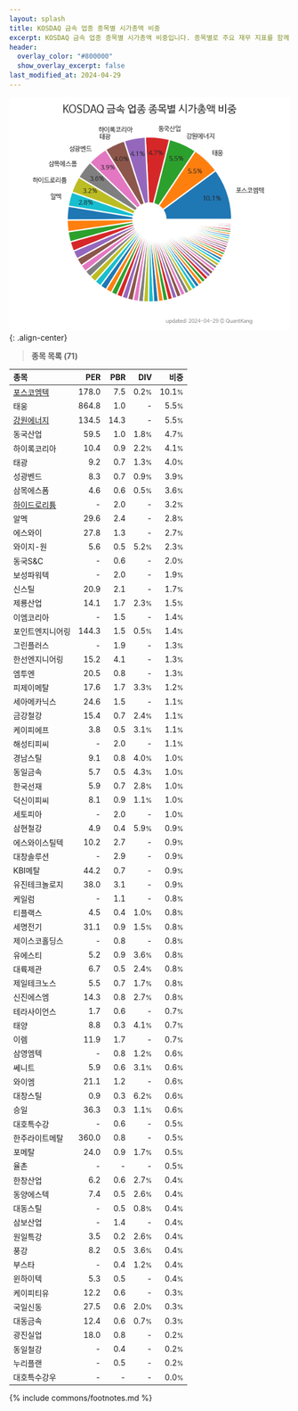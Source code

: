 ```yaml
---
layout: splash
title: KOSDAQ 금속 업종 종목별 시가총액 비중
excerpt: KOSDAQ 금속 업종 종목별 시가총액 비중입니다. 종목별로 주요 재무 지표를 함께 표시합니다.
header:
  overlay_color: "#800000"
  show_overlay_excerpt: false
last_modified_at: 2024-04-29
---
```



![KOSDAQ 금속 업종 종목별 시가총액 비중](/stats/sector/images/kosdaq_업종_금속_종목.png){: .align-center}


> **종목 목록 (71)**<a id="list"></a>

| **종목** | **PER** | **PBR** | **DIV** | **비중** |
| :------- | ------: | ------: | ------: | -------: |
| [포스코엠텍](/009520/) | 178.0 | 7.5 | 0.2<small>%</small> | 10.1<small>%</small> |
| 태웅 | 864.8 | 1.0 | - | 5.5<small>%</small> |
| [강원에너지](/114190/) | 134.5 | 14.3 | - | 5.5<small>%</small> |
| 동국산업 | 59.5 | 1.0 | 1.8<small>%</small> | 4.7<small>%</small> |
| 하이록코리아 | 10.4 | 0.9 | 2.2<small>%</small> | 4.1<small>%</small> |
| 태광 | 9.2 | 0.7 | 1.3<small>%</small> | 4.0<small>%</small> |
| 성광벤드 | 8.3 | 0.7 | 0.9<small>%</small> | 3.9<small>%</small> |
| 삼목에스폼 | 4.6 | 0.6 | 0.5<small>%</small> | 3.6<small>%</small> |
| [하이드로리튬](/101670/) | - | 2.0 | - | 3.2<small>%</small> |
| 알멕 | 29.6 | 2.4 | - | 2.8<small>%</small> |
| 에스와이 | 27.8 | 1.3 | - | 2.7<small>%</small> |
| 와이지-원 | 5.6 | 0.5 | 5.2<small>%</small> | 2.3<small>%</small> |
| 동국S&C | - | 0.6 | - | 2.0<small>%</small> |
| 보성파워텍 | - | 2.0 | - | 1.9<small>%</small> |
| 신스틸 | 20.9 | 2.1 | - | 1.7<small>%</small> |
| 제룡산업 | 14.1 | 1.7 | 2.3<small>%</small> | 1.5<small>%</small> |
| 이엠코리아 | - | 1.5 | - | 1.4<small>%</small> |
| 포인트엔지니어링 | 144.3 | 1.5 | 0.5<small>%</small> | 1.4<small>%</small> |
| 그린플러스 | - | 1.9 | - | 1.3<small>%</small> |
| 한선엔지니어링 | 15.2 | 4.1 | - | 1.3<small>%</small> |
| 엠투엔 | 20.5 | 0.8 | - | 1.3<small>%</small> |
| 피제이메탈 | 17.6 | 1.7 | 3.3<small>%</small> | 1.2<small>%</small> |
| 세아메카닉스 | 24.6 | 1.5 | - | 1.1<small>%</small> |
| 금강철강 | 15.4 | 0.7 | 2.4<small>%</small> | 1.1<small>%</small> |
| 케이피에프 | 3.8 | 0.5 | 3.1<small>%</small> | 1.1<small>%</small> |
| 해성티피씨 | - | 2.0 | - | 1.1<small>%</small> |
| 경남스틸 | 9.1 | 0.8 | 4.0<small>%</small> | 1.0<small>%</small> |
| 동일금속 | 5.7 | 0.5 | 4.3<small>%</small> | 1.0<small>%</small> |
| 한국선재 | 5.9 | 0.7 | 2.8<small>%</small> | 1.0<small>%</small> |
| 덕신이피씨 | 8.1 | 0.9 | 1.1<small>%</small> | 1.0<small>%</small> |
| 세토피아 | - | 2.0 | - | 1.0<small>%</small> |
| 삼현철강 | 4.9 | 0.4 | 5.9<small>%</small> | 0.9<small>%</small> |
| 에스와이스틸텍 | 10.2 | 2.7 | - | 0.9<small>%</small> |
| 대창솔루션 | - | 2.9 | - | 0.9<small>%</small> |
| KBI메탈 | 44.2 | 0.7 | - | 0.9<small>%</small> |
| 유진테크놀로지 | 38.0 | 3.1 | - | 0.9<small>%</small> |
| 케일럼 | - | 1.1 | - | 0.8<small>%</small> |
| 티플랙스 | 4.5 | 0.4 | 1.0<small>%</small> | 0.8<small>%</small> |
| 세명전기 | 31.1 | 0.9 | 1.5<small>%</small> | 0.8<small>%</small> |
| 제이스코홀딩스 | - | 0.8 | - | 0.8<small>%</small> |
| 유에스티 | 5.2 | 0.9 | 3.6<small>%</small> | 0.8<small>%</small> |
| 대륙제관 | 6.7 | 0.5 | 2.4<small>%</small> | 0.8<small>%</small> |
| 제일테크노스 | 5.5 | 0.7 | 1.7<small>%</small> | 0.8<small>%</small> |
| 신진에스엠 | 14.3 | 0.8 | 2.7<small>%</small> | 0.8<small>%</small> |
| 테라사이언스 | 1.7 | 0.6 | - | 0.7<small>%</small> |
| 태양 | 8.8 | 0.3 | 4.1<small>%</small> | 0.7<small>%</small> |
| 이렘 | 11.9 | 1.7 | - | 0.7<small>%</small> |
| 삼영엠텍 | - | 0.8 | 1.2<small>%</small> | 0.6<small>%</small> |
| 쎄니트 | 5.9 | 0.6 | 3.1<small>%</small> | 0.6<small>%</small> |
| 와이엠 | 21.1 | 1.2 | - | 0.6<small>%</small> |
| 대창스틸 | 0.9 | 0.3 | 6.2<small>%</small> | 0.6<small>%</small> |
| 승일 | 36.3 | 0.3 | 1.1<small>%</small> | 0.6<small>%</small> |
| 대호특수강 | - | 0.6 | - | 0.5<small>%</small> |
| 한주라이트메탈 | 360.0 | 0.8 | - | 0.5<small>%</small> |
| 포메탈 | 24.0 | 0.9 | 1.7<small>%</small> | 0.5<small>%</small> |
| 율촌 | - | - | - | 0.5<small>%</small> |
| 한창산업 | 6.2 | 0.6 | 2.7<small>%</small> | 0.4<small>%</small> |
| 동양에스텍 | 7.4 | 0.5 | 2.6<small>%</small> | 0.4<small>%</small> |
| 대동스틸 | - | 0.5 | 0.8<small>%</small> | 0.4<small>%</small> |
| 삼보산업 | - | 1.4 | - | 0.4<small>%</small> |
| 원일특강 | 3.5 | 0.2 | 2.6<small>%</small> | 0.4<small>%</small> |
| 풍강 | 8.2 | 0.5 | 3.6<small>%</small> | 0.4<small>%</small> |
| 부스타 | - | 0.4 | 1.2<small>%</small> | 0.4<small>%</small> |
| 윈하이텍 | 5.3 | 0.5 | - | 0.4<small>%</small> |
| 케이피티유 | 12.2 | 0.6 | - | 0.3<small>%</small> |
| 국일신동 | 27.5 | 0.6 | 2.0<small>%</small> | 0.3<small>%</small> |
| 대동금속 | 12.4 | 0.6 | 0.7<small>%</small> | 0.3<small>%</small> |
| 광진실업 | 18.0 | 0.8 | - | 0.2<small>%</small> |
| 동일철강 | - | 0.4 | - | 0.2<small>%</small> |
| 누리플랜 | - | 0.5 | - | 0.2<small>%</small> |
| 대호특수강우 | - | - | - | 0.0<small>%</small> |

{% include commons/footnotes.md %}